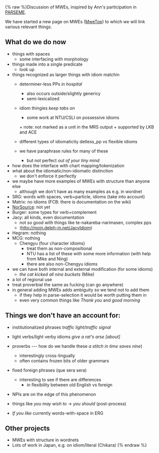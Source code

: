 {% raw %}Discussion of MWEs, inspired by Ann's participation in
[PARSEME](http://www.cost.eu/domains_actions/ict/Actions/IC1207).

We have started a new page on MWEs ([MweTop](https://delph-in.github.io/docs/summits/MweTop)) to which we will
link various relevant things.

## What do we do now

- things with spaces
  - some interfacing with morphology
- things made into a single predicate
  - look up
- things recognized as larger things with idiom matchin
  - determiner-less PPs *in hospital*
    
    - also occurs outside/slightly genericy
    - semi-lexicalized
  - idiom thingies *keep tabs on*
    
    - some work at NTU/CSLI on possessive idioms
    
    \+ note: not marked as a unit in the MRS output + supported by
LKB and ACE
  - different types of idiomaticity detless\_pp vs flexible idioms
  - we have paraphrase rules for many of these
    - but not perfect *out of your tiny mind*
- how does the interface with chart mapping/tokenization
- what about the idiomatic/non-idiomatic distinction
  - we don't enforce it perfectly
- we maybe have more examples of MWEs with structure than anyone else
  - although we don't have as many examples as e.g. in wordnet
- SRG: words with spaces, verb+particle, idioms (take into account)
- Matrix: no idioms (FCB: there is documentation on the wiki)
- [NorSource](/NorSource): not yet
- Burger: some types for verb+complement
- Jacy: all kinds, even documentation
  - not so good with things like te-nakareba-narimasen, complex pps
  - (<http://moin.delph-in.net/JacyIdiom>)
- Hegram: nothing
- MCG: nothing
  - Chengyu (four character idioms)
    - treat them as non-compositional
    - NTU has a list of these with some more information (with
help from Mike and Ning)
    - there are also non-Chengyu idioms
- we can have both internal and external modification (for some
idioms)
  - *the cat kicked all nine buckets* (Mike)
- a lot of regional use
- treat proverbial the same as fucking (can go anywhere)
- in general adding MWEs adds ambiguity so we tend not to add them
  - if they help in parse-selection it would be worth putting them
in
  - even very common things like *Thank you* and *good morning*

## Things we don't have an account for:

- institutionalized phrases *traffic light*/*traffic signal*
- light verbs/light verby idioms *give a rat's arse \[about\]*
- proverbs --- how do we handle these *a stitch in time saves nine*)
  
  - interestingly cross-lingually
  - often contains frozen bits of older grammars
- fixed foreign phrases (que sera sera)
  - interesting to see if there are differences
    - in flexibility between old English vs foreign
- NPIs are on the edge of this phenomenon
- things like *you may wish to* -&gt; *you should* (post-process)
- *If you like* currently words-with-space in ERG

## Other projects

- MWEs with structure in wordnets
- Lots of work in Japan, e.g. on idiom/literal (Chikara)
<update date omitted for speed>{% endraw %}